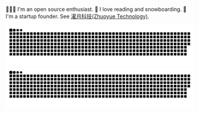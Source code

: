 👨🏻‍💻 I'm an open source enthusiast.
🧡 I love reading and snowboarding.
🔭 I'm a startup founder. See [濯月科技(Zhuoyue Technology)](https://zymind.tech).

![GitHub Snake Light](https://github.com/rayw000/rayw000/blob/snake/github-contribution-grid-snake.svg#gh-light-mode-only)
![GitHub Snake dark](https://github.com/rayw000/rayw000/blob/snake/github-contribution-grid-snake-dark.svg#gh-dark-mode-only)
